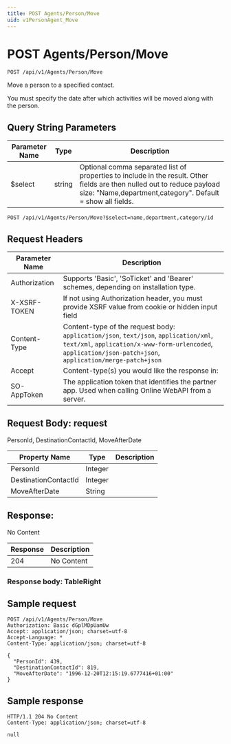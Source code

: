 ```yaml
---
title: POST Agents/Person/Move
uid: v1PersonAgent_Move
---
```


# POST Agents/Person/Move

```http
POST /api/v1/Agents/Person/Move
```

Move a person to a specified contact.


You must specify the date after which activities will be moved along with the person.






## Query String Parameters

| Parameter Name | Type |  Description |
|----------------|------|--------------|
| $select | string |  Optional comma separated list of properties to include in the result. Other fields are then nulled out to reduce payload size: "Name,department,category". Default = show all fields. |

```http
POST /api/v1/Agents/Person/Move?$select=name,department,category/id
```


## Request Headers

| Parameter Name | Description |
|----------------|-------------|
| Authorization  | Supports 'Basic', 'SoTicket' and 'Bearer' schemes, depending on installation type. |
| X-XSRF-TOKEN   | If not using Authorization header, you must provide XSRF value from cookie or hidden input field |
| Content-Type | Content-type of the request body: `application/json`, `text/json`, `application/xml`, `text/xml`, `application/x-www-form-urlencoded`, `application/json-patch+json`, `application/merge-patch+json` |
| Accept         | Content-type(s) you would like the response in:  |
| SO-AppToken | The application token that identifies the partner app. Used when calling Online WebAPI from a server. |

## Request Body: request 

PersonId, DestinationContactId, MoveAfterDate 

| Property Name | Type |  Description |
|----------------|------|--------------|
| PersonId | Integer |  |
| DestinationContactId | Integer |  |
| MoveAfterDate | String |  |

## Response:

No Content

| Response | Description |
|----------------|-------------|
| 204 | No Content |

### Response body: TableRight


## Sample request

```http!
POST /api/v1/Agents/Person/Move
Authorization: Basic dGplMDpUamUw
Accept: application/json; charset=utf-8
Accept-Language: *
Content-Type: application/json; charset=utf-8

{
  "PersonId": 439,
  "DestinationContactId": 819,
  "MoveAfterDate": "1996-12-20T12:15:19.6777416+01:00"
}
```

## Sample response

```http_
HTTP/1.1 204 No Content
Content-Type: application/json; charset=utf-8

null
```